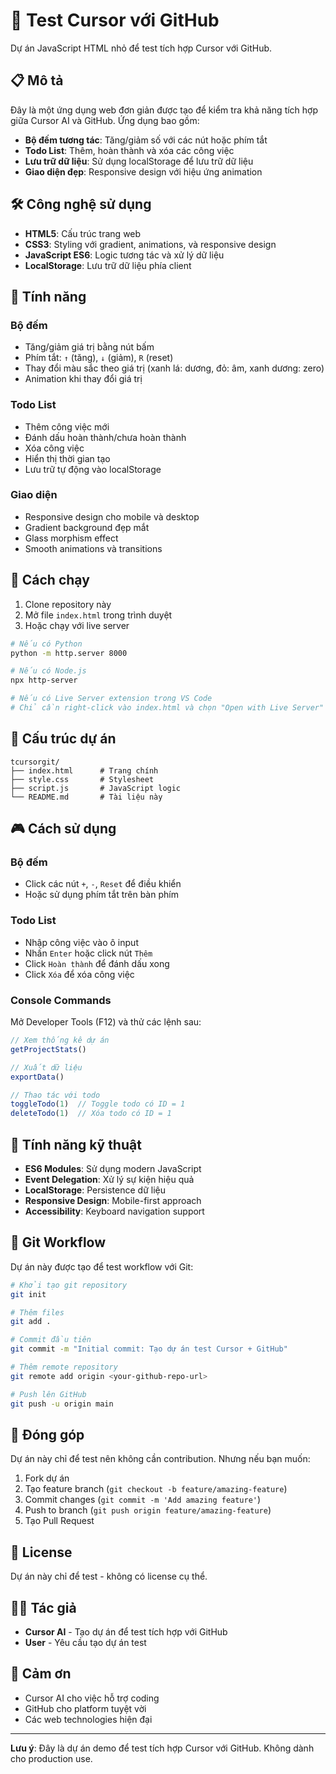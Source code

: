 # 🚀 Test Cursor với GitHub

Dự án JavaScript HTML nhỏ để test tích hợp Cursor với GitHub.

## 📋 Mô tả

Đây là một ứng dụng web đơn giản được tạo để kiểm tra khả năng tích hợp giữa Cursor AI và GitHub. Ứng dụng bao gồm:

- **Bộ đếm tương tác**: Tăng/giảm số với các nút hoặc phím tắt
- **Todo List**: Thêm, hoàn thành và xóa các công việc
- **Lưu trữ dữ liệu**: Sử dụng localStorage để lưu trữ dữ liệu
- **Giao diện đẹp**: Responsive design với hiệu ứng animation

## 🛠️ Công nghệ sử dụng

- **HTML5**: Cấu trúc trang web
- **CSS3**: Styling với gradient, animations, và responsive design
- **JavaScript ES6**: Logic tương tác và xử lý dữ liệu
- **LocalStorage**: Lưu trữ dữ liệu phía client

## 🎯 Tính năng

### Bộ đếm
- Tăng/giảm giá trị bằng nút bấm
- Phím tắt: `↑` (tăng), `↓` (giảm), `R` (reset)
- Thay đổi màu sắc theo giá trị (xanh lá: dương, đỏ: âm, xanh dương: zero)
- Animation khi thay đổi giá trị

### Todo List
- Thêm công việc mới
- Đánh dấu hoàn thành/chưa hoàn thành
- Xóa công việc
- Hiển thị thời gian tạo
- Lưu trữ tự động vào localStorage

### Giao diện
- Responsive design cho mobile và desktop
- Gradient background đẹp mắt
- Glass morphism effect
- Smooth animations và transitions

## 🚀 Cách chạy

1. Clone repository này
2. Mở file `index.html` trong trình duyệt
3. Hoặc chạy với live server

```bash
# Nếu có Python
python -m http.server 8000

# Nếu có Node.js
npx http-server

# Nếu có Live Server extension trong VS Code
# Chỉ cần right-click vào index.html và chọn "Open with Live Server"
```

## 📁 Cấu trúc dự án

```
tcursorgit/
├── index.html      # Trang chính
├── style.css       # Stylesheet
├── script.js       # JavaScript logic
└── README.md       # Tài liệu này
```

## 🎮 Cách sử dụng

### Bộ đếm
- Click các nút `+`, `-`, `Reset` để điều khiển
- Hoặc sử dụng phím tắt trên bàn phím

### Todo List
- Nhập công việc vào ô input
- Nhấn `Enter` hoặc click nút `Thêm`
- Click `Hoàn thành` để đánh dấu xong
- Click `Xóa` để xóa công việc

### Console Commands
Mở Developer Tools (F12) và thử các lệnh sau:

```javascript
// Xem thống kê dự án
getProjectStats()

// Xuất dữ liệu
exportData()

// Thao tác với todo
toggleTodo(1)  // Toggle todo có ID = 1
deleteTodo(1)  // Xóa todo có ID = 1
```

## 🔧 Tính năng kỹ thuật

- **ES6 Modules**: Sử dụng modern JavaScript
- **Event Delegation**: Xử lý sự kiện hiệu quả
- **LocalStorage**: Persistence dữ liệu
- **Responsive Design**: Mobile-first approach
- **Accessibility**: Keyboard navigation support

## 📝 Git Workflow

Dự án này được tạo để test workflow với Git:

```bash
# Khởi tạo git repository
git init

# Thêm files
git add .

# Commit đầu tiên
git commit -m "Initial commit: Tạo dự án test Cursor + GitHub"

# Thêm remote repository
git remote add origin <your-github-repo-url>

# Push lên GitHub
git push -u origin main
```

## 🤝 Đóng góp

Dự án này chỉ để test nên không cần contribution. Nhưng nếu bạn muốn:

1. Fork dự án
2. Tạo feature branch (`git checkout -b feature/amazing-feature`)
3. Commit changes (`git commit -m 'Add amazing feature'`)
4. Push to branch (`git push origin feature/amazing-feature`)
5. Tạo Pull Request

## 📄 License

Dự án này chỉ để test - không có license cụ thể.

## 👨‍💻 Tác giả

- **Cursor AI** - Tạo dự án để test tích hợp với GitHub
- **User** - Yêu cầu tạo dự án test

## 🙏 Cảm ơn

- Cursor AI cho việc hỗ trợ coding
- GitHub cho platform tuyệt vời
- Các web technologies hiện đại

---

**Lưu ý**: Đây là dự án demo để test tích hợp Cursor với GitHub. Không dành cho production use. 